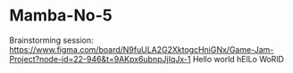 # Mamba-No-5

Brainstorming session: https://www.figma.com/board/N9fuULA2G2XktogcHniGNx/Game-Jam-Project?node-id=22-946&t=9AKpx6ubnpJjIqJx-1
Hello world
hElLo WoRlD
